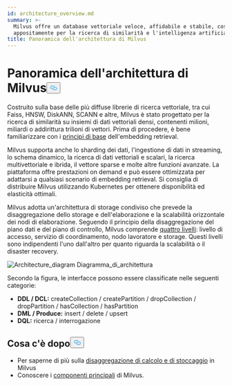 ```yaml
---
id: architecture_overview.md
summary: >-
  Milvus offre un database vettoriale veloce, affidabile e stabile, costruito
  appositamente per la ricerca di similarità e l'intelligenza artificiale.
title: Panoramica dell'architettura di Milvus
---
```

<h1 id="Milvus-Architecture-Overview" class="common-anchor-header">Panoramica dell'architettura di Milvus<button data-href="#Milvus-Architecture-Overview" class="anchor-icon" translate="no">
      <svg translate="no"
        aria-hidden="true"
        focusable="false"
        height="20"
        version="1.1"
        viewBox="0 0 16 16"
        width="16"
      >
        <path
          fill="#0092E4"
          fill-rule="evenodd"
          d="M4 9h1v1H4c-1.5 0-3-1.69-3-3.5S2.55 3 4 3h4c1.45 0 3 1.69 3 3.5 0 1.41-.91 2.72-2 3.25V8.59c.58-.45 1-1.27 1-2.09C10 5.22 8.98 4 8 4H4c-.98 0-2 1.22-2 2.5S3 9 4 9zm9-3h-1v1h1c1 0 2 1.22 2 2.5S13.98 12 13 12H9c-.98 0-2-1.22-2-2.5 0-.83.42-1.64 1-2.09V6.25c-1.09.53-2 1.84-2 3.25C6 11.31 7.55 13 9 13h4c1.45 0 3-1.69 3-3.5S14.5 6 13 6z"
        ></path>
      </svg>
    </button></h1><p>Costruito sulla base delle più diffuse librerie di ricerca vettoriale, tra cui Faiss, HNSW, DiskANN, SCANN e altre, Milvus è stato progettato per la ricerca di similarità su insiemi di dati vettoriali densi, contenenti milioni, miliardi o addirittura trilioni di vettori. Prima di procedere, è bene familiarizzare con i <a href="/docs/it/v2.4.x/glossary.md">principi di base</a> dell'embedding retrieval.</p>
<p>Milvus supporta anche lo sharding dei dati, l'ingestione di dati in streaming, lo schema dinamico, la ricerca di dati vettoriali e scalari, la ricerca multivettoriale e ibrida, il vettore sparse e molte altre funzioni avanzate. La piattaforma offre prestazioni on demand e può essere ottimizzata per adattarsi a qualsiasi scenario di embedding retrieval. Si consiglia di distribuire Milvus utilizzando Kubernetes per ottenere disponibilità ed elasticità ottimali.</p>
<p>Milvus adotta un'architettura di storage condiviso che prevede la disaggregazione dello storage e dell'elaborazione e la scalabilità orizzontale dei nodi di elaborazione. Seguendo il principio della disaggregazione del piano dati e del piano di controllo, Milvus comprende <a href="/docs/it/v2.4.x/four_layers.md">quattro livelli</a>: livello di accesso, servizio di coordinamento, nodo lavoratore e storage. Questi livelli sono indipendenti l'uno dall'altro per quanto riguarda la scalabilità o il disaster recovery.</p>
<p>
  
   <span class="img-wrapper"> <img translate="no" src="/docs/v2.4.x/assets/milvus_architecture.png" alt="Architecture_diagram" class="doc-image" id="architecture_diagram" />
   </span> <span class="img-wrapper"> <span>Diagramma_di_architettura</span> </span></p>
<p>Secondo la figura, le interfacce possono essere classificate nelle seguenti categorie:</p>
<ul>
<li><strong>DDL / DCL:</strong> createCollection / createPartition / dropCollection / dropPartition / hasCollection / hasPartition</li>
<li><strong>DML / Produce:</strong> insert / delete / upsert</li>
<li><strong>DQL:</strong> ricerca / interrogazione</li>
</ul>
<h2 id="Whats-next" class="common-anchor-header">Cosa c'è dopo<button data-href="#Whats-next" class="anchor-icon" translate="no">
      <svg translate="no"
        aria-hidden="true"
        focusable="false"
        height="20"
        version="1.1"
        viewBox="0 0 16 16"
        width="16"
      >
        <path
          fill="#0092E4"
          fill-rule="evenodd"
          d="M4 9h1v1H4c-1.5 0-3-1.69-3-3.5S2.55 3 4 3h4c1.45 0 3 1.69 3 3.5 0 1.41-.91 2.72-2 3.25V8.59c.58-.45 1-1.27 1-2.09C10 5.22 8.98 4 8 4H4c-.98 0-2 1.22-2 2.5S3 9 4 9zm9-3h-1v1h1c1 0 2 1.22 2 2.5S13.98 12 13 12H9c-.98 0-2-1.22-2-2.5 0-.83.42-1.64 1-2.09V6.25c-1.09.53-2 1.84-2 3.25C6 11.31 7.55 13 9 13h4c1.45 0 3-1.69 3-3.5S14.5 6 13 6z"
        ></path>
      </svg>
    </button></h2><ul>
<li>Per saperne di più sulla <a href="/docs/it/v2.4.x/four_layers.md">disaggregazione di calcolo e di stoccaggio</a> in Milvus</li>
<li>Conoscere i <a href="/docs/it/v2.4.x/main_components.md">componenti principali</a> di Milvus.</li>
</ul>

